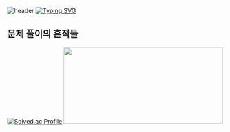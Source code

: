 ![header](https://capsule-render.vercel.app/api?type=waving&color=6994CDEE&text=&animation=twinkling&height=80)
[![Typing SVG](https://readme-typing-svg.demolab.com?font=Alkatra&weight=500&size=45&duration=3500&pause=3&color=6994CDEE&center=false&vCenter=false&multiline=true&repeat=true&width=1000&height=100&lines=Welcome+to+Gon's+GitHub!👋)](https://git.io/typing-svg)


<!--
**kim-mun-gon/kim-mun-gon** is a ✨ _special_ ✨ repository because its `README.md` (this file) appears on your GitHub profile.

Here are some ideas to get you started:

- 🔭 I’m currently working on ...
- 🌱 I’m currently learning ...
- 👯 I’m looking to collaborate on ...
- 🤔 I’m looking for help with ...
- 💬 Ask me about ...
- 📫 How to reach me: ...
- 😄 Pronouns: ...
- ⚡ Fun fact: ...
-->
## 문제 풀이의 흔적들
[![Solved.ac Profile](http://mazassumnida.wtf/api/v2/generate_badge?boj=kmk1460)](https://solved.ac/profile/kmk1460/) <img src="https://github-readme-stats.vercel.app/api?username=kim-mun-gon&theme=chartreuse-dark&show_icons=true" width="370" height="178" />
